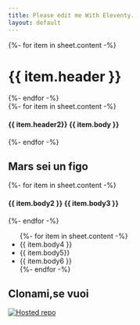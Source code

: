 ```yaml
---
title: Please edit me With Eleventy.
layout: default
---
```





<div class="listing">
{%- for item in sheet.content -%}
  <h1>{{ item.header }} </h1>
{%- endfor -%}
</div>


<div class="listing">
{%- for item in sheet.content -%}
  <h4>{{ item.header2}} {{ item.body }}  </h4>
{%- endfor -%}
</div>




## Mars sei un figo


<div class="listing">
{%- for item in sheet.content -%}
  <h4>{{ item.body2 }} {{ item.body3 }}  </h4>
{%- endfor -%}
</div>
<ul class="listing">
{%- for item in sheet.content -%}
  <li> {{ item.body4 }}  </li>
  <li>{{ item.body5}}  </li>
  <li> {{ item.body6 }}  </li>
{%- endfor -%}
</ul>

## Clonami,se vuoi

[![Hosted repo](https://avatars3.githubusercontent.com/u/22106995?s=460&v=4)](https://github.com/trinkolleffe/)



